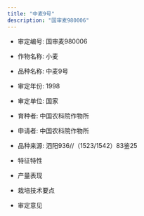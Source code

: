 ```yaml
---
title: "中麦9号"
description: "国审麦980006"
---
```

* 审定编号:  国审麦980006

*  作物名称:  小麦

*  品种名称:  中麦9号

*  审定年份:  1998

*  审定单位:  国家

* 育种者:  中国农科院作物所

*  申请者:  中国农科院作物所

*  品种来源:  泗阳936//（1523/1542）83鉴25

*  特征特性


*  产量表现


*  栽培技术要点


*  审定意见

